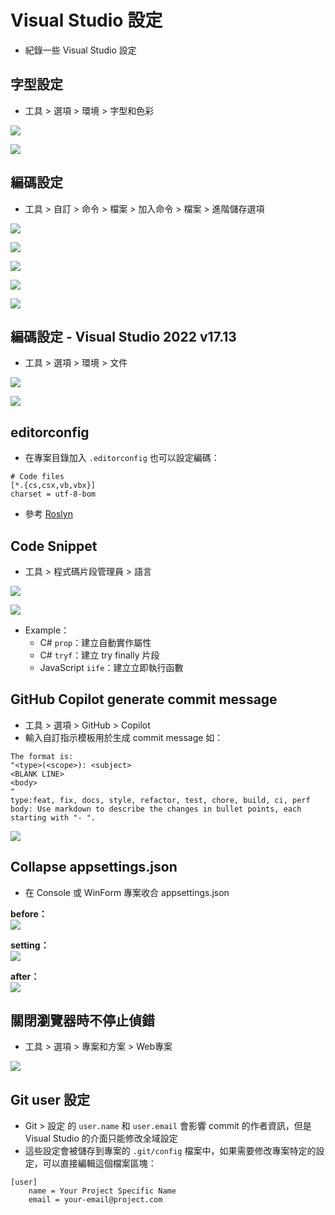 ﻿# Visual Studio 設定

- 紀錄一些 Visual Studio 設定

## 字型設定

- 工具 > 選項 > 環境 > 字型和色彩

![](字型設定/01.png)

![](字型設定/02.png)

## 編碼設定

- 工具 > 自訂 > 命令 > 檔案 > 加入命令 > 檔案 > 進階儲存選項

![](編碼設定/01.png)

![](編碼設定/02.png)

![](編碼設定/03.png)

![](編碼設定/04.png)

![](編碼設定/05.png)

## 編碼設定 - Visual Studio 2022 v17.13

- 工具 > 選項 > 環境 > 文件

![](編碼設定/06.png)

![](編碼設定/07.png)

## editorconfig

- 在專案目錄加入 `.editorconfig` 也可以設定編碼：

```editorconfig
# Code files
[*.{cs,csx,vb,vbx}]
charset = utf-8-bom
```

- 參考 [Roslyn](https://raw.githubusercontent.com/dotnet/roslyn/refs/heads/main/.editorconfig)

## Code Snippet

- 工具 > 程式碼片段管理員 > 語言

![](Code%20Snippet/01.png)

![](Code%20Snippet/02.png)

- Example：
  - C# `prop`：建立自動實作屬性
  - C# `tryf`：建立 try finally 片段
  - JavaScript `iife`：建立立即執行函數
  
## GitHub Copilot generate commit message
- 工具 > 選項 > GitHub > Copilot
- 輸入自訂指示模板用於生成 commit message 如：

```
The format is:
"<type>(<scope>): <subject>
<BLANK LINE>
<body>
"
type:feat, fix, docs, style, refactor, test, chore, build, ci, perf
body: Use markdown to describe the changes in bullet points, each starting with "- ".
```

![](GitHub%20Copilot%20commit%20message/01.png)

## Collapse appsettings.json
- 在 Console 或 WinForm 專案收合 appsettings.json

**before：**  
![](Collapse%20appsettings/01.png)  

**setting：**  
![](Collapse%20appsettings/02.png)  

**after：**  
![](Collapse%20appsettings/03.png)  


## 關閉瀏覽器時不停止偵錯

- 工具 > 選項 > 專案和方案 > Web專案

![](Web專案/01.png)  


## Git user 設定

- Git > 設定 的 `user.name` 和 `user.email` 會影響 commit 的作者資訊，但是 Visual Studio 的介面只能修改全域設定
- 這些設定會被儲存到專案的 `.git/config` 檔案中，如果需要修改專案特定的設定，可以直接編輯這個檔案區塊：

```
[user]
    name = Your Project Specific Name
    email = your-email@project.com
```